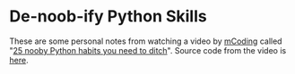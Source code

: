 # De-noob-ify Python Skills

These are some personal notes from watching a video by [mCoding](https://mcoding.io/) called "[25 nooby Python habits you need to ditch](https://www.youtube.com/watch?v=qUeud6DvOWI)". Source code from the video is [here](https://github.com/mCodingLLC/VideosSampleCode/tree/master/videos/083_signs_youre_a_python_noob).
